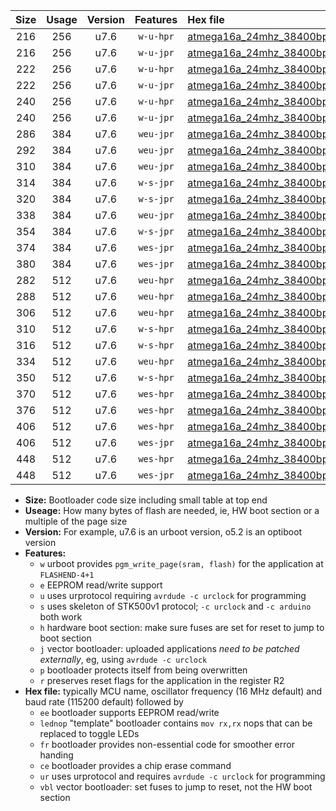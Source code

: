 |Size|Usage|Version|Features|Hex file|
|:-:|:-:|:-:|:-:|:--|
|216|256|u7.6|`w-u-hpr`|[atmega16a_24mhz_38400bps_ur.hex](https://raw.githubusercontent.com/stefanrueger/urboot/main//atmega16a_24mhz_38400bps_ur.hex)|
|216|256|u7.6|`w-u-jpr`|[atmega16a_24mhz_38400bps_ur_vbl.hex](https://raw.githubusercontent.com/stefanrueger/urboot/main//atmega16a_24mhz_38400bps_ur_vbl.hex)|
|222|256|u7.6|`w-u-hpr`|[atmega16a_24mhz_38400bps_lednop_ur.hex](https://raw.githubusercontent.com/stefanrueger/urboot/main//atmega16a_24mhz_38400bps_lednop_ur.hex)|
|222|256|u7.6|`w-u-jpr`|[atmega16a_24mhz_38400bps_lednop_ur_vbl.hex](https://raw.githubusercontent.com/stefanrueger/urboot/main//atmega16a_24mhz_38400bps_lednop_ur_vbl.hex)|
|240|256|u7.6|`w-u-hpr`|[atmega16a_24mhz_38400bps_lednop_fr_ur.hex](https://raw.githubusercontent.com/stefanrueger/urboot/main//atmega16a_24mhz_38400bps_lednop_fr_ur.hex)|
|240|256|u7.6|`w-u-jpr`|[atmega16a_24mhz_38400bps_lednop_fr_ur_vbl.hex](https://raw.githubusercontent.com/stefanrueger/urboot/main//atmega16a_24mhz_38400bps_lednop_fr_ur_vbl.hex)|
|286|384|u7.6|`weu-jpr`|[atmega16a_24mhz_38400bps_ee_ur_vbl.hex](https://raw.githubusercontent.com/stefanrueger/urboot/main//atmega16a_24mhz_38400bps_ee_ur_vbl.hex)|
|292|384|u7.6|`weu-jpr`|[atmega16a_24mhz_38400bps_ee_lednop_ur_vbl.hex](https://raw.githubusercontent.com/stefanrueger/urboot/main//atmega16a_24mhz_38400bps_ee_lednop_ur_vbl.hex)|
|310|384|u7.6|`weu-jpr`|[atmega16a_24mhz_38400bps_ee_lednop_fr_ur_vbl.hex](https://raw.githubusercontent.com/stefanrueger/urboot/main//atmega16a_24mhz_38400bps_ee_lednop_fr_ur_vbl.hex)|
|314|384|u7.6|`w-s-jpr`|[atmega16a_24mhz_38400bps_vbl.hex](https://raw.githubusercontent.com/stefanrueger/urboot/main//atmega16a_24mhz_38400bps_vbl.hex)|
|320|384|u7.6|`w-s-jpr`|[atmega16a_24mhz_38400bps_lednop_vbl.hex](https://raw.githubusercontent.com/stefanrueger/urboot/main//atmega16a_24mhz_38400bps_lednop_vbl.hex)|
|338|384|u7.6|`weu-jpr`|[atmega16a_24mhz_38400bps_ee_lednop_fr_ce_ur_vbl.hex](https://raw.githubusercontent.com/stefanrueger/urboot/main//atmega16a_24mhz_38400bps_ee_lednop_fr_ce_ur_vbl.hex)|
|354|384|u7.6|`w-s-jpr`|[atmega16a_24mhz_38400bps_lednop_fr_vbl.hex](https://raw.githubusercontent.com/stefanrueger/urboot/main//atmega16a_24mhz_38400bps_lednop_fr_vbl.hex)|
|374|384|u7.6|`wes-jpr`|[atmega16a_24mhz_38400bps_ee_vbl.hex](https://raw.githubusercontent.com/stefanrueger/urboot/main//atmega16a_24mhz_38400bps_ee_vbl.hex)|
|380|384|u7.6|`wes-jpr`|[atmega16a_24mhz_38400bps_ee_lednop_vbl.hex](https://raw.githubusercontent.com/stefanrueger/urboot/main//atmega16a_24mhz_38400bps_ee_lednop_vbl.hex)|
|282|512|u7.6|`weu-hpr`|[atmega16a_24mhz_38400bps_ee_ur.hex](https://raw.githubusercontent.com/stefanrueger/urboot/main//atmega16a_24mhz_38400bps_ee_ur.hex)|
|288|512|u7.6|`weu-hpr`|[atmega16a_24mhz_38400bps_ee_lednop_ur.hex](https://raw.githubusercontent.com/stefanrueger/urboot/main//atmega16a_24mhz_38400bps_ee_lednop_ur.hex)|
|306|512|u7.6|`weu-hpr`|[atmega16a_24mhz_38400bps_ee_lednop_fr_ur.hex](https://raw.githubusercontent.com/stefanrueger/urboot/main//atmega16a_24mhz_38400bps_ee_lednop_fr_ur.hex)|
|310|512|u7.6|`w-s-hpr`|[atmega16a_24mhz_38400bps.hex](https://raw.githubusercontent.com/stefanrueger/urboot/main//atmega16a_24mhz_38400bps.hex)|
|316|512|u7.6|`w-s-hpr`|[atmega16a_24mhz_38400bps_lednop.hex](https://raw.githubusercontent.com/stefanrueger/urboot/main//atmega16a_24mhz_38400bps_lednop.hex)|
|334|512|u7.6|`weu-hpr`|[atmega16a_24mhz_38400bps_ee_lednop_fr_ce_ur.hex](https://raw.githubusercontent.com/stefanrueger/urboot/main//atmega16a_24mhz_38400bps_ee_lednop_fr_ce_ur.hex)|
|350|512|u7.6|`w-s-hpr`|[atmega16a_24mhz_38400bps_lednop_fr.hex](https://raw.githubusercontent.com/stefanrueger/urboot/main//atmega16a_24mhz_38400bps_lednop_fr.hex)|
|370|512|u7.6|`wes-hpr`|[atmega16a_24mhz_38400bps_ee.hex](https://raw.githubusercontent.com/stefanrueger/urboot/main//atmega16a_24mhz_38400bps_ee.hex)|
|376|512|u7.6|`wes-hpr`|[atmega16a_24mhz_38400bps_ee_lednop.hex](https://raw.githubusercontent.com/stefanrueger/urboot/main//atmega16a_24mhz_38400bps_ee_lednop.hex)|
|406|512|u7.6|`wes-hpr`|[atmega16a_24mhz_38400bps_ee_lednop_fr.hex](https://raw.githubusercontent.com/stefanrueger/urboot/main//atmega16a_24mhz_38400bps_ee_lednop_fr.hex)|
|406|512|u7.6|`wes-jpr`|[atmega16a_24mhz_38400bps_ee_lednop_fr_vbl.hex](https://raw.githubusercontent.com/stefanrueger/urboot/main//atmega16a_24mhz_38400bps_ee_lednop_fr_vbl.hex)|
|448|512|u7.6|`wes-hpr`|[atmega16a_24mhz_38400bps_ee_lednop_fr_ce.hex](https://raw.githubusercontent.com/stefanrueger/urboot/main//atmega16a_24mhz_38400bps_ee_lednop_fr_ce.hex)|
|448|512|u7.6|`wes-jpr`|[atmega16a_24mhz_38400bps_ee_lednop_fr_ce_vbl.hex](https://raw.githubusercontent.com/stefanrueger/urboot/main//atmega16a_24mhz_38400bps_ee_lednop_fr_ce_vbl.hex)|

- **Size:** Bootloader code size including small table at top end
- **Useage:** How many bytes of flash are needed, ie, HW boot section or a multiple of the page size
- **Version:** For example, u7.6 is an urboot version, o5.2 is an optiboot version
- **Features:**
  + `w` urboot provides `pgm_write_page(sram, flash)` for the application at `FLASHEND-4+1`
  + `e` EEPROM read/write support
  + `u` uses urprotocol requiring `avrdude -c urclock` for programming
  + `s` uses skeleton of STK500v1 protocol; `-c urclock` and `-c arduino` both work
  + `h` hardware boot section: make sure fuses are set for reset to jump to boot section
  + `j` vector bootloader: uploaded applications *need to be patched externally*, eg, using `avrdude -c urclock`
  + `p` bootloader protects itself from being overwritten
  + `r` preserves reset flags for the application in the register R2
- **Hex file:** typically MCU name, oscillator frequency (16 MHz default) and baud rate (115200 default) followed by
  + `ee` bootloader supports EEPROM read/write
  + `lednop` "template" bootloader contains `mov rx,rx` nops that can be replaced to toggle LEDs
  + `fr` bootloader provides non-essential code for smoother error handing
  + `ce` bootloader provides a chip erase command
  + `ur` uses urprotocol and requires `avrdude -c urclock` for programming
  + `vbl` vector bootloader: set fuses to jump to reset, not the HW boot section
